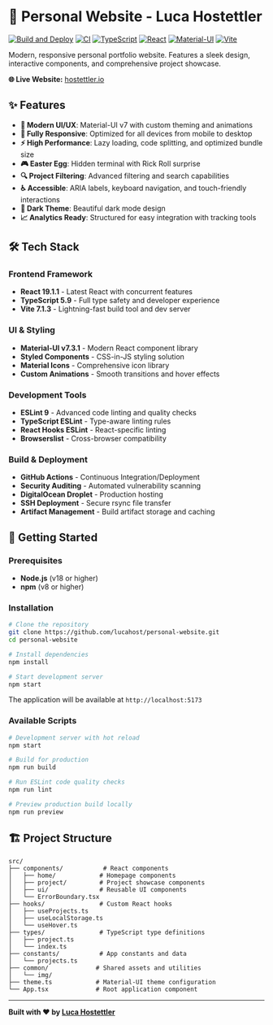 # 🚀 Personal Website - Luca Hostettler

[![Build and Deploy](https://github.com/lucahost/personal-website/actions/workflows/deploy.yml/badge.svg)](https://github.com/lucahost/personal-website/actions/workflows/deploy.yml)
[![CI](https://github.com/lucahost/personal-website/actions/workflows/ci.yml/badge.svg)](https://github.com/lucahost/personal-website/actions/workflows/ci.yml)
[![TypeScript](https://img.shields.io/badge/TypeScript-007ACC?style=flat-square&logo=typescript&logoColor=white)](https://www.typescriptlang.org/)
[![React](https://img.shields.io/badge/React-19.1.1-61DAFB?style=flat-square&logo=react&logoColor=white)](https://reactjs.org/)
[![Material-UI](https://img.shields.io/badge/Material--UI-7.3.1-007FFF?style=flat-square&logo=mui&logoColor=white)](https://mui.com/)
[![Vite](https://img.shields.io/badge/Vite-7.1.3-646CFF?style=flat-square&logo=vite&logoColor=white)](https://vitejs.dev/)

Modern, responsive personal portfolio website. Features a sleek design, interactive components, and comprehensive project showcase.

**🌐 Live Website:** [hostettler.io](https://hostettler.io)

## ✨ Features

- **🎨 Modern UI/UX**: Material-UI v7 with custom theming and animations
- **📱 Fully Responsive**: Optimized for all devices from mobile to desktop
- **⚡ High Performance**: Lazy loading, code splitting, and optimized bundle size
- **🎮 Easter Egg**: Hidden terminal with Rick Roll surprise
- **🔍 Project Filtering**: Advanced filtering and search capabilities
- **♿ Accessible**: ARIA labels, keyboard navigation, and touch-friendly interactions
- **🌙 Dark Theme**: Beautiful dark mode design
- **📈 Analytics Ready**: Structured for easy integration with tracking tools

## 🛠️ Tech Stack

### **Frontend Framework**

- **React 19.1.1** - Latest React with concurrent features
- **TypeScript 5.9** - Full type safety and developer experience
- **Vite 7.1.3** - Lightning-fast build tool and dev server

### **UI & Styling**

- **Material-UI v7.3.1** - Modern React component library
- **Styled Components** - CSS-in-JS styling solution
- **Material Icons** - Comprehensive icon library
- **Custom Animations** - Smooth transitions and hover effects

### **Development Tools**

- **ESLint 9** - Advanced code linting and quality checks
- **TypeScript ESLint** - Type-aware linting rules
- **React Hooks ESLint** - React-specific linting
- **Browserslist** - Cross-browser compatibility

### **Build & Deployment**

- **GitHub Actions** - Continuous Integration/Deployment
- **Security Auditing** - Automated vulnerability scanning
- **DigitalOcean Droplet** - Production hosting
- **SSH Deployment** - Secure rsync file transfer
- **Artifact Management** - Build artifact storage and caching

## 🚀 Getting Started

### Prerequisites

- **Node.js** (v18 or higher)
- **npm** (v8 or higher)

### Installation

```bash
# Clone the repository
git clone https://github.com/lucahost/personal-website.git
cd personal-website

# Install dependencies
npm install

# Start development server
npm start
```

The application will be available at `http://localhost:5173`

### Available Scripts

```bash
# Development server with hot reload
npm start

# Build for production
npm run build

# Run ESLint code quality checks
npm run lint

# Preview production build locally
npm run preview
```

## 🏗️ Project Structure

```
src/
├── components/           # React components
│   ├── home/            # Homepage components
│   ├── project/         # Project showcase components
│   ├── ui/              # Reusable UI components
│   └── ErrorBoundary.tsx
├── hooks/               # Custom React hooks
│   ├── useProjects.ts
│   ├── useLocalStorage.ts
│   └── useHover.ts
├── types/               # TypeScript type definitions
│   ├── project.ts
│   └── index.ts
├── constants/           # App constants and data
│   └── projects.ts
├── common/             # Shared assets and utilities
│   └── img/
├── theme.ts            # Material-UI theme configuration
└── App.tsx             # Root application component
```

---

**Built with ❤️ by [Luca Hostettler](https://github.com/lucahost)**
